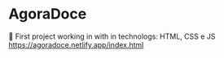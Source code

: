 # AgoraDoce
:cake: First project working in with in technologs: HTML, CSS e JS
https://agoradoce.netlify.app/index.html

